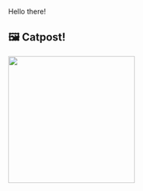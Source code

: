 Hello there!



## 🖼️ Catpost!

<sub>
    <img src="https://cdn2.thecatapi.com/images/3qm.gif" height="256">
</sub>

